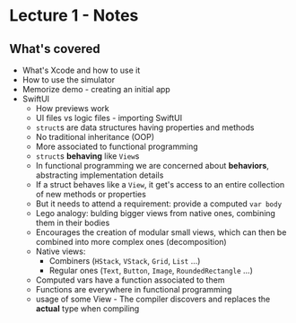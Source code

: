 
 # Lecture 1 - Notes

 ## What's covered

 - What's Xcode and how to use it
 - How to use the simulator
 - Memorize demo - creating an initial app
 - SwiftUI
   - How previews work
   - UI files vs logic files - importing SwiftUI
   - `struct`s are data structures having properties and methods
   - No traditional inheritance (OOP)
   - More associated to functional programming
   - `struct`s **behaving** like `View`s
   - In functional programming we are concerned about **behaviors**, abstracting implementation details
   - If a struct behaves like a `View`, it get's access to an entire collection of new methods or properties
   - But it needs to attend a requirement: provide a computed `var body`
   - Lego analogy: bulding bigger views from native ones, combining them in their bodies
   - Encourages the creation of modular small views, which can then be combined into more complex ones (decomposition)
   - Native views:
     - Combiners (`HStack`, `VStack`, `Grid`, `List` ...)
     - Regular ones (`Text`, `Button`, `Image`, `RoundedRectangle` ...)
   - Computed vars have a function associated to them
   - Functions are everywhere in functional programming
   - usage of some View - The compiler discovers and replaces the **actual** type when compiling
